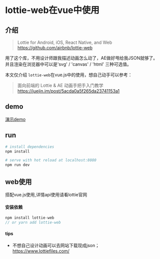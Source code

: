 # lottie-web在vue中使用

## 介绍
> Lottie for Android, iOS, React Native, and Web  
https://github.com/airbnb/lottie-web

用了这个库，不用设计师跟我描述动画怎么动了，AE做好甩给我JSON就够了。并且渲染在浏览器中可以是'svg' / 'canvas' / 'html' 三种可选值。

本文仅介绍 `lottie-web`在vue.js中的使用，想自己动手可以参考：
>面向前端的 Lottie & AE 动画手把手入门教学   
https://juejin.im/post/5acda0a5f265da23741153a1

## demo
 [演示demo](https://bienvenidoy.github.io/vue-lottie/)
 
## run
``` bash
# install dependencies
npm install

# serve with hot reload at localhost:8080
npm run dev
```
## web使用
搭配vue.js使用,详情api使用请看lottie官网

#### 安装依赖

```javascript
npm install lottie-web
// or yarn add lottie-web
```
#### tips
- 不想自己设计动画可以去网站下载现成json；   
    https://www.lottiefiles.com/


